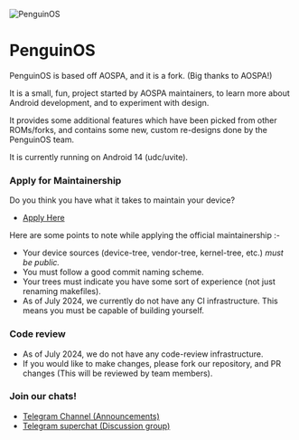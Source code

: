 ![PenguinOS](https://github.com/Project-PenguinOS/.github/blob/main/profile/images/banner.png)

PenguinOS
===========
PenguinOS is based off AOSPA, and it is a fork. (Big thanks to AOSPA!)

It is a small, fun, project started by AOSPA maintainers, to learn more about Android development, and to experiment with design.

It provides some additional features which have been picked from other ROMs/forks, and contains some 
new, custom re-designs done by the PenguinOS team.

It is currently running on Android 14 (udc/uvite).

### Apply for Maintainership

Do you think you have what it takes to maintain your device?

- [Apply Here](https://t.me/PenguinOSChatroom/650)

Here are some points to note while applying the official maintainership :-

- Your device sources (device-tree, vendor-tree, kernel-tree, etc.) _must be public._
- You must follow a good commit naming scheme.
- Your trees must indicate you have some sort of experience (not just renaming makefiles).
- As of July 2024, we currently do not have any CI infrastructure. This means you must be capable of building yourself.

### Code review

- As of July 2024, we do not have any code-review infrastructure.
- If you would like to make changes, please fork our repository, and PR changes (This will be reviewed by team members).

### Join our chats!

- [Telegram Channel (Announcements)](https://t.me/PenguinOSChannel)
- [Telegram superchat (Discussion group)](https://t.me/PenguinOSChatroom)
